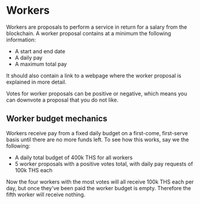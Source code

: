 # Workers

Workers are proposals to perform a service in return for a salary from the blockchain. A worker proposal contains at a minimum the following information:

* A start and end date
* A daily pay
* A maximum total pay

It should also contain a link to a webpage where the worker proposal is explained in more detail.

Votes for worker proposals can be positive or negative, which means you can downvote a proposal that you do not like.

## Worker budget mechanics
Workers receive pay from a fixed daily budget on a first-come, first-serve basis until there are no more funds left. To see how this works, say we the following:

* A daily total budget of 400k THS for all workers
* 5 worker proposals with a positive votes total, with daily pay requests of 100k THS each

Now the four workers with the most votes will all receive 100k THS each per day, but once they've been paid the worker budget is empty. Therefore the fifth worker will receive nothing.

